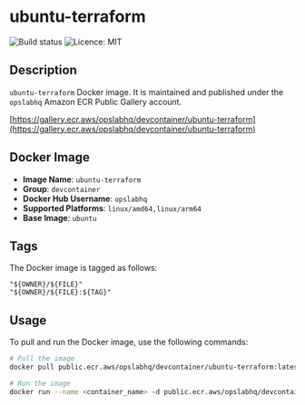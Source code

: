 # ubuntu-terraform

![Build status](https://github.com/opslabhqx/docker-images/actions/workflows/build-push-ubuntu-terraform.yml/badge.svg)
![Licence: MIT](https://img.shields.io/github/license/opslabhqx/devcontainer)

## Description

`ubuntu-terraform` Docker image. It is maintained and published under the `opslabhq` Amazon ECR Public Gallery account.

[https://gallery.ecr.aws/opslabhq/devcontainer/ubuntu-terraform](https://gallery.ecr.aws/opslabhq/devcontainer/ubuntu-terraform)

## Docker Image

- **Image Name**: `ubuntu-terraform`
- **Group**: `devcontainer`
- **Docker Hub Username**: `opslabhq`
- **Supported Platforms**: `linux/amd64,linux/arm64`
- **Base Image**: `ubuntu`

## Tags

The Docker image is tagged as follows:

```
"${OWNER}/${FILE}"
"${OWNER}/${FILE}:${TAG}"
```

## Usage

To pull and run the Docker image, use the following commands:

```bash
# Pull the image
docker pull public.ecr.aws/opslabhq/devcontainer/ubuntu-terraform:latest

# Run the image
docker run --name <container_name> -d public.ecr.aws/opslabhq/devcontainer/ubuntu-terraform:latest
```
